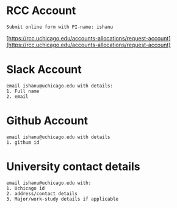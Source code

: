 # RCC Account
    Submit online form with PI-name: ishanu
    
[https://rcc.uchicago.edu/accounts-allocations/request-account](https://rcc.uchicago.edu/accounts-allocations/request-account)

# Slack Account
    email ishanu@uchicago.edu with details:
    1. Full name
    2. email
    
# Github Account
    email ishanu@uchicago.edu with details
    1. githum id

# University contact details
    email ishanu@uchicago.edu with:
    1. Uchicago id
    2. address/contact details
    3. Major/work-study details if applicable


